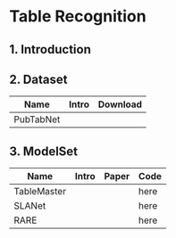 # Table Recognition

## 1. Introduction

## 2. Dataset
|Name|Intro|Download|
| --- | --- |--- |
|PubTabNet|||

## 3. ModelSet
|Name|Intro|Paper|Code|
| --- | --- | --- | --- |
|TableMaster|||here|
|SLANet|||here|
|RARE|||here|
